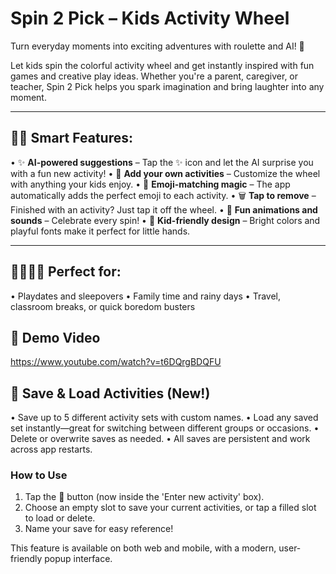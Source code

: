 # Spin 2 Pick – Kids Activity Wheel

Turn everyday moments into exciting adventures with roulette and AI! 🎉

Let kids spin the colorful activity wheel and get instantly inspired with fun games and creative play ideas. Whether you're a parent, caregiver, or teacher, Spin 2 Pick helps you spark imagination and bring laughter into any moment.

________________________________________

## 🧠✨ Smart Features:

• ✨ **AI-powered suggestions** – Tap the ✨ icon and let the AI surprise you with a fun new activity!
• 🎨 **Add your own activities** – Customize the wheel with anything your kids enjoy.
• 🤖 **Emoji-matching magic** – The app automatically adds the perfect emoji to each activity.
• 🗑 **Tap to remove** – Finished with an activity? Just tap it off the wheel.
• 🎉 **Fun animations and sounds** – Celebrate every spin!
• 🌈 **Kid-friendly design** – Bright colors and playful fonts make it perfect for little hands.

________________________________________

## 👨‍👩‍👧‍👦 Perfect for:

• Playdates and sleepovers
• Family time and rainy days
• Travel, classroom breaks, or quick boredom busters

## 📱 Demo Video

https://www.youtube.com/watch?v=t6DQrgBDQFU

## 💾 Save & Load Activities (New!)

• Save up to 5 different activity sets with custom names.
• Load any saved set instantly—great for switching between different groups or occasions.
• Delete or overwrite saves as needed.
• All saves are persistent and work across app restarts.

### How to Use
1. Tap the 💾 button (now inside the 'Enter new activity' box).
2. Choose an empty slot to save your current activities, or tap a filled slot to load or delete.
3. Name your save for easy reference!

This feature is available on both web and mobile, with a modern, user-friendly popup interface.
